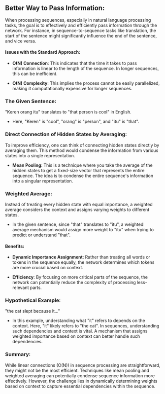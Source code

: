 ## Better Way to Pass Information:

When processing sequences, especially in natural language processing tasks, the goal is to effectively and efficiently pass information through the network. For instance, in sequence-to-sequence tasks like translation, the start of the sentence might significantly influence the end of the sentence, and vice versa.

#### Issues with the Standard Approach:

- **O(N) Connection**: This indicates that the time it takes to pass information is linear to the length of the sequence. In longer sequences, this can be inefficient.
  
- **O(N) Complexity**: This implies the process cannot be easily parallelized, making it computationally expensive for longer sequences.

### The Given Sentence: 

"Keren orang itu" translates to "that person is cool" in English.

- Here, "Keren" is "cool", "orang" is "person", and "itu" is "that".

### Direct Connection of Hidden States by Averaging:

To improve efficiency, one can think of connecting hidden states directly by averaging them. This method would condense the information from various states into a single representation.

- **Mean Pooling**: This is a technique where you take the average of the hidden states to get a fixed-size vector that represents the entire sequence. The idea is to condense the entire sequence's information into a singular representation.

### Weighted Average:

Instead of treating every hidden state with equal importance, a weighted average considers the context and assigns varying weights to different states.

- In the given sentence, since "that" translates to "itu", a weighted average mechanism would assign more weight to "itu" when trying to predict or understand "that".

#### Benefits:

- **Dynamic Importance Assignment**: Rather than treating all words or tokens in the sequence equally, the network determines which tokens are more crucial based on context.
  
- **Efficiency**: By focusing on more critical parts of the sequence, the network can potentially reduce the complexity of processing less-relevant parts.

### Hypothetical Example:

"the cat slept because it..."

- In this example, understanding what "it" refers to depends on the context. Here, "it" likely refers to "the cat". In sequences, understanding such dependencies and context is vital. A mechanism that assigns weighted importance based on context can better handle such dependencies.

### Summary:

While linear connections (O(N)) in sequence processing are straightforward, they might not be the most efficient. Techniques like mean pooling and weighted averaging can potentially condense sequence information more effectively. However, the challenge lies in dynamically determining weights based on context to capture essential dependencies within the sequence.